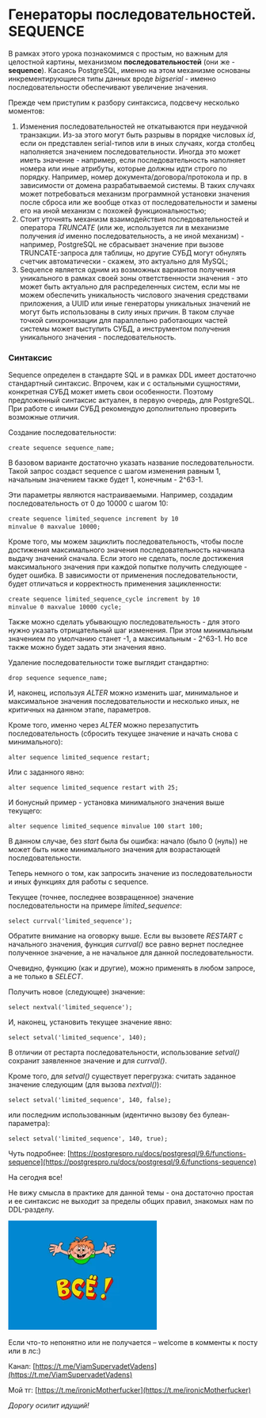 Генераторы последовательностей. SEQUENCE
========================================


В рамках этого урока познакомимся с простым, но важным для целостной картины, механизмом **последовательностей** (они же - **sequence**). Касаясь PostgreSQL, именно на этом механизме основаны инкрементирующиеся типы данных вроде _bigserial_ - именно последовательности обеспечивают увеличение значения.

Прежде чем приступим к разбору синтаксиса, подсвечу несколько моментов:

1. Изменения последовательностей не откатываются при неудачной транзакции. Из-за этого могут быть разрывы в порядке числовых _id_, если он представлен serial-типов или в иных случаях, когда столбец наполняется значением последовательности. Иногда это может иметь значение - например, если последовательность наполняет номера или иные атрибуты, которые должны идти строго по порядку. Например, номер документа/договора/протокола и пр. в зависимости от домена разрабатываемой системы. В таких случаях может потребоваться механизм программной установки значения после сброса или же вообще отказ от последовательности и замены его на иной механизм с похожей функциональностью;
2. Стоит уточнять механизм взаимодействия последовательностей и оператора _TRUNCATE_ (или же, используется ли в механизме получения _id_ именно последовательность, а не иной механизм) - например, PostgreSQL не сбрасывает значение при вызове TRUNCATE-запроса для таблицы, но другие СУБД могут обнулять счетчик автоматически - скажем, это актуально для MySQL;
3. Sequence является одним из возможных вариантов получения уникального в рамках своей зоны ответственности значения - это может быть актуально для распределенных систем, если мы не можем обеспечить уникальность числового значения средствами приложения, а UUID или иные генераторы уникальных значений не могут быть использованы в силу иных причин. В таком случае точкой синхронизации для параллельно работающих частей системы может выступить СУБД, а инструментом получения уникального значения - последовательность.


### Синтаксис

Sequence определен в стандарте SQL и в рамках DDL имеет достаточно стандартный синтаксис. Впрочем, как и с остальными сущностями, конкретная СУБД может иметь свои особенности. Поэтому предложенный синтаксис актуален, в первую очередь, для PostgreSQL. При работе с иными СУБД рекомендую дополнительно проверить возможные отличия.

Создание последовательности:

```
create sequence sequence_name;
```

В базовом варианте достаточно указать название последовательности. Такой запрос создаст sequence с шагом изменения равным 1, начальным значением также будет 1, конечным - 2^63-1.

Эти параметры являются настраиваемыми. Например, создадим последовательность от 0 до 10000 с шагом 10:

```
create sequence limited_sequence increment by 10
minvalue 0 maxvalue 10000;
```

Кроме того, мы можем зациклить последовательность, чтобы после достижения максимального значения последовательность начинала выдачу значений сначала. Если этого не сделать, после достижения максимального значения при каждой попытке получить следующее - будет ошибка. В зависимости от применения последовательности, будет отличаться и корректность применения зацикленности:

```
create sequence limited_sequence_cycle increment by 10
minvalue 0 maxvalue 10000 cycle;
```

Также можно сделать убывающую последовательность - для этого нужно указать отрицательный шаг изменения. При этом минимальным значением по умолчанию станет -1, а максимальным - 2^63-1. Но все также можно будет задать эти значения явно.


Удаление последовательности тоже выглядит стандартно:

```
drop sequence sequence_name;
```

И, наконец, используя _ALTER_ можно изменить шаг, минимальное и максимальное значения последовательности и несколько иных, не критичных на данном этапе, параметров.

Кроме того, именно через _ALTER_ можно перезапустить последовательность (сбросить текущее значение и начать снова с минимального):

```
alter sequence limited_sequence restart;
```

Или с заданного явно:

```
alter sequence limited_sequence restart with 25;
```

И бонусный пример - установка минимального значения выше текущего:

```
alter sequence limited_sequence minvalue 100 start 100;
```

В данном случае, без _start_ была бы ошибка: начало (было 0 (нуль)) не может быть ниже минимального значения для возрастающей последовательности.

Теперь немного о том, как запросить значение из последовательности и иных функциях для работы с sequence.

Текущее (точнее, последнее возвращенное) значение последовательности на примере _limited\_sequence_:

```
select currval('limited_sequence');
```

Обратите внимание на оговорку выше. Если вы вызовете _RESTART_ с начального значения, функция _currval()_ все равно вернет последнее полученное значение, а не начальное для данной последовательности.

Очевидно, функцию (как и другие), можно применять в любом запросе, а не только в _SELECT_.

Получить новое (следующее) значение:

```
select nextval('limited_sequence');
```

И, наконец, установить текущее значение явно:

```
select setval('limited_sequence', 140);
```

В отличии от рестарта последовательности, использование _setval()_ сохранит заявленное значение и для _currval()_.

Кроме того, для _setval()_ существует перегрузка: считать заданное значение следующим (для вызова _nextval()_):

```
select setval('limited_sequence', 140, false);
```

или последним использованным (идентично вызову без булеан-параметра):

```
select setval('limited_sequence', 140, true);
```

Чуть подробнее: [https://postgrespro.ru/docs/postgresql/9.6/functions-sequence](https://postgrespro.ru/docs/postgresql/9.6/functions-sequence)


На сегодня все!

Не вижу смысла в практике для данной темы - она достаточно простая и ее синтаксис не выходит за пределы общих правил, знакомых нам по DDL-разделу.

![end_of_the_lesson.png](..%2F..%2F..%2Ffile%2Fend_of_the_lesson.png)

Если что-то непонятно или не получается – welcome в комменты к посту или в лс:)

Канал: [https://t.me/ViamSupervadetVadens](https://t.me/ViamSupervadetVadens)

Мой тг: [https://t.me/ironicMotherfucker](https://t.me/ironicMotherfucker)

_Дорогу осилит идущий!_